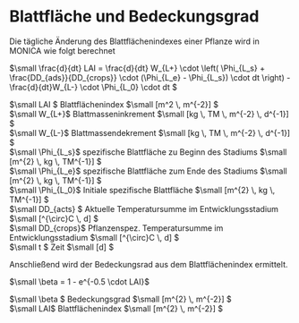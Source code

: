 # Blattfläche und Bedeckungsgrad

Die tägliche Änderung des Blattflächenindexes einer Pflanze wird in MONICA wie folgt berechnet

$`\small \frac{d}{dt} LAI = \frac{d}{dt} W_{L+} \cdot \left( \Phi_{L_s} + \frac{DD_{ads}}{DD_{crops}}  \cdot (\Phi_{L_e} - \Phi_{L_s}) \cdot dt \right)  -\frac{d}{dt}W_{L-} \cdot \Phi_{L_0} \cdot dt `$

$`\small LAI `$	Blattflächenindex	$`\small [m^2 \, m^{-2}] `$<br>
$`\small W_{L+}`$	Blattmasseninkrement	$`\small [kg \, TM \, m^{-2} \, d^{-1}] `$<br>
$`\small W_{L-}`$	Blattmassendekrement	$`\small [kg \, TM \, m^{-2} \, d^{-1}] `$<br>
$`\small \Phi_{L_s}`$	spezifische Blattfläche zu Beginn des Stadiums	$`\small [m^{2} \, kg \, TM^{-1}] `$<br>
$`\small \Phi_{L_e}`$	spezifische Blattfläche zum Ende des Stadiums	$`\small [m^{2} \, kg \, TM^{-1}] `$<br>
$`\small \Phi_{L_0}`$	Initiale spezifische Blattfläche	$`\small [m^{2} \, kg \, TM^{-1}] `$<br>
$`\small DD_{acts} `$	Aktuelle Temperatursumme im Entwicklungsstadium	$`\small [^{\circ}C \, d] `$<br>
$`\small DD_{crops}`$	Pflanzenspez. Temperatursumme im Entwicklungsstadium	$`\small [^{\circ}C \, d] `$<br>
$`\small t `$	Zeit	$`\small [d] `$<br>
 
Anschließend wird der Bedeckungsrad aus dem Blattflächenindex ermittelt.

$`\small \beta = 1 - e^{-0.5 \cdot LAI}`$

$`\small \beta `$	Bedeckungsgrad	$`\small [m^{2} \, m^{-2}] `$<br>
$`\small LAI`$	Blattflächenindex	$`\small [m^{2} \, m^{-2}] `$<br>